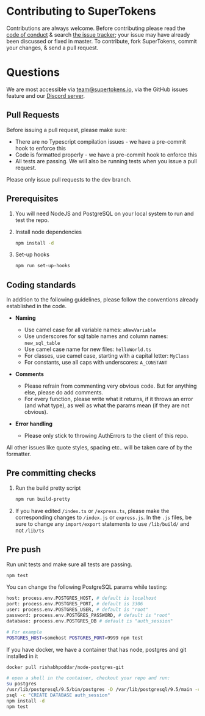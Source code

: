 # Contributing to SuperTokens

Contributions are always welcome. Before contributing please read the [code of conduct](https://github.com/supertokens/supertokens-node-postgres-ref-jwt/blob/master/CODE_OF_CONDUCT.md) & search [the issue tracker](https://github.com/supertokens/supertokens-node-postgres-ref-jwt/issues); your issue may have already been discussed or fixed in master. To contribute, fork SuperTokens, commit your changes, & send a pull request.

# Questions
We are most accessible via team@supertokens.io, via the GitHub issues feature and our [Discord server](https://supertokens.io/discord). 

## Pull Requests
Before issuing a pull request, please make sure:
- There are no Typescript compilation issues - we have a pre-commit hook to enforce this
- Code is formatted properly - we have a pre-commit hook to enforce this
- All tests are passing. We will also be running tests when you issue a pull request.

Please only issue pull requests to the dev branch.


## Prerequisites

1) You will need NodeJS and PostgreSQL on your local system to run and test the repo.

2) Install node dependencies
    ```bash
    npm install -d
    ```

3) Set-up hooks
    ```bash
    npm run set-up-hooks
    ```

## Coding standards
In addition to the following guidelines, please follow the conventions already established in the code.

- **Naming**
    - Use camel case for all variable names: ```aNewVariable```
    - Use underscores for sql table names and column names: ```new_sql_table```
    - Use camel case name for new files: ```helloWorld.ts```
    - For classes, use camel case, starting with a capital letter: ```MyClass```
    - For constants, use all caps with underscores: ```A_CONSTANT```

- **Comments**
    - Please refrain from commenting very obvious code. But for anything else, please do add comments.
    - For every function, please write what it returns, if it throws an error (and what type), as well as what the params mean (if they are not obvious).

- **Error handling**
    - Please only stick to throwing AuthErrors to the client of this repo.

All other issues like quote styles, spacing etc.. will be taken care of by the formatter.


## Pre committing checks

1) Run the build pretty script
    ```bash
    npm run build-pretty
    ```

2) If you have edited ```/index.ts``` or ```/express.ts```, please make the corresponding changes to ```/index.js``` or ```express.js```. In the ```.js``` files, be sure to change any ```import/export``` statements to use ```/lib/build/``` and not ```/lib/ts``` 


## Pre push

Run unit tests and make sure all tests are passing.
```bash
npm test
```
You can change the following PostgreSQL params while testing:
```bash
host: process.env.POSTGRES_HOST, # default is localhost
port: process.env.POSTGRES_PORT, # default is 3306
user: process.env.POSTGRES_USER, # default is "root"
password: process.env.POSTGRES_PASSWORD, # default is "root"
database: process.env.POSTGRES_DB # default is "auth_session"

# For example
POSTGRES_HOST=somehost POSTGRES_PORT=9999 npm test
```
If you have docker, we have a container that has node, postgres and git installed in it
````bash
docker pull rishabhpoddar/node-postgres-git

# open a shell in the container, checkout your repo and run:
su postgres
/usr/lib/postgresql/9.5/bin/postgres -D /var/lib/postgresql/9.5/main -c config_file=/etc/postgresql/9.5/main/postgresql.conf -i
psql -c "CREATE DATABASE auth_session"
npm install -d
npm test
````

